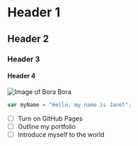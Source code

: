 # Header 1
## Header 2
### Header 3
#### Header 4

![Image of Bora Bora](https://media.istockphoto.com/id/585487404/photo/bora-bora-tahiti-mt-otemanu.jpg?s=612x612&w=0&k=20&c=Bu2OnXGXVip__Q5tYUBNPE-x7OVyA6I9WGo4LHDFz2w=)

``` javascript
var myName = "Hello, my name is Janet";
```

- [ ] Turn on GitHub Pages
- [ ] Outline my portfolio
- [ ] Introduce myself to the world
